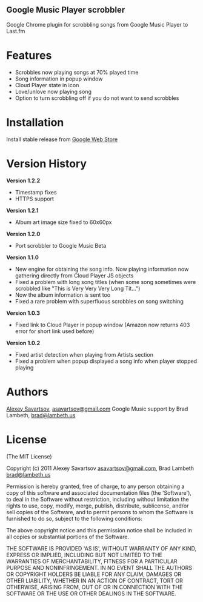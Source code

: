 Google Music Player scrobbler
-----------------------------

Google Chrome plugin for scrobbling songs from Google Music Player to Last.fm

Features
========

* Scrobbles now playing songs at 70% played time
* Song information in popup window
* Cloud Player state in icon
* Love/unlove now playing song
* Option to turn scrobbling off if you do not want to send scrobbles

Installation
============

Install stable release from [Google Web Store](https://chrome.google.com/webstore/detail/nolkhoglpmelgkcljkjlfeledieoahoa)

Version History
===============

**Version 1.2.2**

* Timestamp fixes
* HTTPS support

**Version 1.2.1**

* Album art image size fixed to 60x60px

**Version 1.2.0**

* Port scrobbler to Google Music Beta

**Version 1.1.0**

* New engine for obtaining the song info. Now playing information now gathering directly from Cloud Player JS objects
* Fixed a problem with long song titles (when some song sometimes were scrobbled like "This is Very Very Very Long Tit...")
* Now the album information is sent too
* Fixed a rare problem with superfluous scrobbles on song switching

**Version 1.0.3**

* Fixed link to Cloud Player in popup window (Amazon now returns 403 error for short link used before) 

**Version 1.0.2**

* Fixed artist detection when playing from Artists section 
* Fixed a problem when popup displayed a song info when player stopped playing 

Authors
=======

[Alexey Savartsov](https://github.com/asavartsov), asavartsov@gmail.com
Google Music support by Brad Lambeth, brad@lambeth.us

License
=======

(The MIT License)

Copyright (c) 2011 Alexey Savartsov <asavartsov@gmail.com>, Brad Lambeth <brad@lambeth.us>

Permission is hereby granted, free of charge, to any person obtaining
a copy of this software and associated documentation files (the
'Software'), to deal in the Software without restriction, including
without limitation the rights to use, copy, modify, merge, publish,
distribute, sublicense, and/or sell copies of the Software, and to
permit persons to whom the Software is furnished to do so, subject to
the following conditions:

The above copyright notice and this permission notice shall be
included in all copies or substantial portions of the Software.

THE SOFTWARE IS PROVIDED 'AS IS', WITHOUT WARRANTY OF ANY KIND,
EXPRESS OR IMPLIED, INCLUDING BUT NOT LIMITED TO THE WARRANTIES OF
MERCHANTABILITY, FITNESS FOR A PARTICULAR PURPOSE AND NONINFRINGEMENT.
IN NO EVENT SHALL THE AUTHORS OR COPYRIGHT HOLDERS BE LIABLE FOR ANY
CLAIM, DAMAGES OR OTHER LIABILITY, WHETHER IN AN ACTION OF CONTRACT,
TORT OR OTHERWISE, ARISING FROM, OUT OF OR IN CONNECTION WITH THE
SOFTWARE OR THE USE OR OTHER DEALINGS IN THE SOFTWARE.

